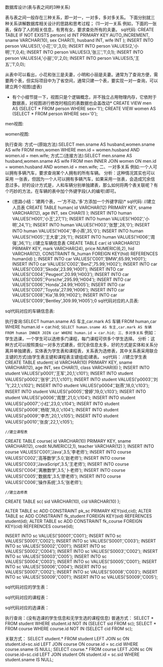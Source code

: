 数据库设计(表与表之间的3种关系)

表与表之间一般存在三种关系，即一对一，一对多，多对多关系。 
下面分别就三种关系讲解数据库相关设计的思路和思考过程；
(1)一对一关系 
例如，下面的一张表，保存了人的相关信息，有男有女，要求查处所有的夫妻。 
sql代码:
CREATE TABLE IF NOT EXISTS person(
    id INT PRIMARY KEY AUTO_INCREMENT,
    sname VARCHAR(10),
    sex CHAR(1),
    husband INT,
    wife INT 
);
INSERT INTO person VALUES(1,'小花','0',3,0);
INSERT INTO person VALUES(2,'小明','1',0,4);
INSERT INTO person VALUES(3,'张三','1',0,1);
INSERT INTO person VALUES(4,'小丽','0',2,0);
INSERT INTO person VALUES(5,'王五','1',0,0);


 
从表中可以看出，小花和张三是夫妻，小明和小丽是夫妻。通常为了查询方便，需要两个表，但实际项目中为了省空间，通常只建一个表，要实现一对一查询，可以建立两个视图(虚表) 
* 有个小细节提一下，视图只是个逻辑概念，并不独立占用物理内存，它依附于数据表，对视图进行修改时相应的表数据也会盖改动*
CREATE VIEW men AS (SELECT * FROM person WHERE sex='1');
CREATE VIEW women AS (SELECT * FROM person WHERE sex='0');

men视图: 

 
women视图: 

执行查询: 
方式一(原始方法):SELECT men.sname AS husband,women.sname AS wife FROM men,women WHERE men.id = women.husband AND women.id = men.wife;
方式二(连接方法):SELECT men.sname AS husband,women.sname AS wife FROM men INNER JOIN women ON men.id = women.husband AND women.id = men.wife;
二、一对多关系 
例如:一个人可以拥有多辆汽车，要求查询某个人拥有的所有车辆。 
分析：这种情况其实也可以采用 一张表，但因为一个人可以拥有多辆汽车，如果采用一张表，会造成冗余信息过多。好的设计方式是，人和车辆分别单独建表，那么如何将两个表关联呢？有个巧妙的方法，在车辆的表中加个外键字段(人的编号)即可。 
* (思路小结：’建两个表，一’方不动，’多’方添加一个外键字段)*
sql代码:
    //建立人员表
CREATE TABLE human(
    id VARCHAR(12) PRIMARY KEY,
    sname VARCHAR(12),
    age INT,
    sex CHAR(1)
);
INSERT INTO human VALUES('H001','小王',27,'1');
INSERT INTO human VALUES('H002','小明',24,'1');
INSERT INTO human VALUES('H003','张慧',28,'0');
INSERT INTO human VALUES('H004','李小燕',35,'0');
INSERT INTO human VALUES('H005','王大拿',29,'1');
INSERT INTO human VALUES('H006','周强',36,'1');
    //建立车辆信息表
CREATE TABLE car(
    id VARCHAR(12) PRIMARY KEY,
    mark VARCHAR(24),
    price NUMERIC(6,2),
    hid VARCHAR(12),
    CONSTRAINT fk_human FOREIGN KEY(hid) REFERENCES human(id)
);
INSERT INTO car VALUES('C001','BMW',65.99,'H001');
INSERT INTO car VALUES('C002','BenZ',75.99,'H002');
INSERT INTO car VALUES('C003','Skoda',23.99,'H001');
INSERT INTO car VALUES('C004','Peugeot',20.99,'H003');
INSERT INTO car VALUES('C005','Porsche',295.99,'H004');
INSERT INTO car VALUES('C006','Honda',24.99,'H005');
INSERT INTO car VALUES('C007','Toyota',27.99,'H006');
INSERT INTO car VALUES('C008','Kia',18.99,'H002');
INSERT INTO car VALUES('C009','Bentley',309.99,'H005');0
sql代码对应的人员表: 

 
sql代码对应的车辆信息表: 

 
执行查询:SELECT human.sname AS 车主,car.mark AS 车辆 FROM human,car WHERE human.id = car.hid;
`SELECT human.sname AS 车主,car.mark AS 车辆 FROM human INNER JOIN car WHERE human.id = car.hid;
三、多对多关系` 
例如：学生选课，一个学生可以选修多门课程，每门课程可供多个学生选择。 
分析：这种方式可以按照类似一对多方式建表，但冗余信息太多，好的方式是实体和关系分离并单独建表，实体表为学生表和课程表，关系表为选修表，其中关系表采用联合主键的方式(由学生表主键和课程表主键组成)建表。
sql代码：
    //建立学生表
CREATE TABLE student(
    id VARCHAR(10) PRIMARY KEY,
    sname VARCHAR(12),
    age INT,
    sex CHAR(1),
    class VARCHAR(6)
);
INSERT INTO student VALUES('p0001','王军',20,1,'c101');
INSERT INTO student VALUES('p0002','张宇',21,1,'c101');
INSERT INTO student VALUES('p0003','刘飞',22,1,'c102');
INSERT INTO student VALUES('p0004','赵燕',18,0,'c103');
INSERT INTO student VALUES('p0005','曾婷',19,0,'c103');
INSERT INTO student VALUES('p0006','周慧',21,0,'c104');
INSERT INTO student VALUES('p0007','小红',23,0,'c104');
INSERT INTO student VALUES('p0008','杨晓',18,0,'c104');
INSERT INTO student VALUES('p0009','李杰',20,1,'c105');
INSERT INTO student VALUES('p0010','张良',22,1,'c105');

    //建立课程表
CREATE TABLE course(
    id VARCHAR(10) PRIMARY KEY,
    sname VARCHAR(12),
    credit NUMERIC(2,1),
    teacher VARCHAR(12)
);
INSERT INTO course VALUES('C001','Java',3.5,'李老师');
INSERT INTO course VALUES('C002','高等数学',5.0,'赵老师');
INSERT INTO course VALUES('C003','JavaScript',3.5,'王老师');
INSERT INTO course VALUES('C004','离散数学',3.5,'卜老师');
INSERT INTO course VALUES('C005','数据库',3.5,'廖老师');
INSERT INTO course VALUES('C006','操作系统',3.5,'张老师');

    //建立选修表
CREATE TABLE sc(
    sid VARCHAR(10),
    cid VARCHAR(10)
);

ALTER TABLE sc ADD CONSTRAINT pk_sc PRIMARY KEY(sid,cid);
ALTER TABLE sc ADD CONSTRAINT fk_student FOREIGN KEY(sid) REFERENCES student(id);
ALTER TABLE sc ADD CONSTRAINT fk_course FOREIGN KEY(cid) REFERENCES course(id);

INSERT INTO sc VALUES('S0001','C001');
INSERT INTO sc VALUES('S0001','C002');
INSERT INTO sc VALUES('S0001','C003');
INSERT INTO sc VALUES('S0002','C001');
INSERT INTO sc VALUES('S0002','C004');
INSERT INTO sc VALUES('S0003','C002');
INSERT INTO sc VALUES('S0003','C005');
INSERT INTO sc VALUES('S0004','C003');
INSERT INTO sc VALUES('S0005','C001');
INSERT INTO sc VALUES('S0006','C004');
INSERT INTO sc VALUES('S0007','C002');
INSERT INTO sc VALUES('S0008','C003');
INSERT INTO sc VALUES('S0009','C001');
INSERT INTO sc VALUES('S0009','C005');

sql代码对应的学生表： 

 
sql代码对应的课程表： 

 
sql代码对应的选课表： 

 
执行查询：(没有选课的学生信息和无学生选的课程信息) 
普通方式：
SELECT * FROM student WHERE student.id NOT IN (SELECT sid FROM sc);
SELECT * FROM course WHERE course.id NOT IN (SELECT cid FROM sc);

关联方式：
SELECT student.* FROM student LEFT JOIN sc ON student.id=sc.sid LEFT JOIN course ON course.id = sc.cid WHERE course.sname IS NULL;
SELECT course.* FROM course LEFT JOIN sc ON course.id=sc.cid LEFT JOIN student ON student.id = sc.sid WHERE student.sname IS NULL;
